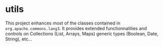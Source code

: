 # utils #

This project enhances most of the classes contained in `org.apache.commons.lang3`.
It provides extended functionnalities and controls on Collections (List, Arrays, Maps) generic types (Boolean, Date, String), etc...